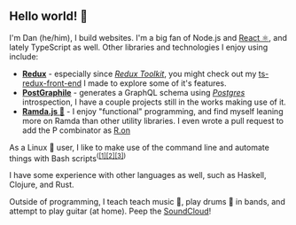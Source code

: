 ## Hello world! 👋

I'm Dan (he/him), I build websites. I'm a big fan of Node.js and [React ⚛](https://reactjs.org), and lately TypeScript as well. Other libraries and technologies I enjoy using include:
 
<!-- TODO: more links to own repos with usages of tech -->
* **[Redux](https://redux.js.org)** - especially since *[Redux Toolkit](https://redux-toolkit.js.org/)*, you might check out my [ts-redux-front-end](https://github.com/DanielFGray/ts-redux-frontend/tree/) I made to explore some of it's features.
* **[PostGraphile](https://www.graphile.org/postgraphile/)** - generates a GraphQL schema using *[Postgres](https://www.postgresql.org/)* introspection, I have a couple projects still in the works making use of it.
* **[Ramda.js 🐏](https://github.com/ramda/ramda)** - I enjoy "functional" programming, and find myself leaning more on Ramda than other utility libraries. I even wrote a pull request to add the P combinator as [R.on](https://github.com/ramda/ramda/commit/f181e06a9d8982a65a829b29410a3765c66f14a2#diff-085407b1efefd1e07aeceeb39e329c4c)

As a Linux 🐧 user, I like to make use of the command line and automate things with Bash scripts<sup>([[1]](https://github.com/danielfgray/dotfiles)[[2]](https://github.com/danielfgray/bin)[[3]](https://github.com/danielfgray/fzf-scripts))</sup> 

I have some experience with other languages as well, such as Haskell, Clojure, and Rust.

Outside of programming, I teach teach music 🎼, play drums 🥁 in bands, and attempt to play guitar (at home). Peep the [SoundCloud](https://soundcloud.com/danielfgray)!
